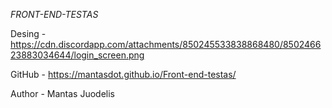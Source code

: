 _FRONT-END-TESTAS_


Desing - https://cdn.discordapp.com/attachments/850245533838868480/850246623883034644/login_screen.png

GitHub - https://mantasdot.github.io/Front-end-testas/

Author - Mantas Juodelis